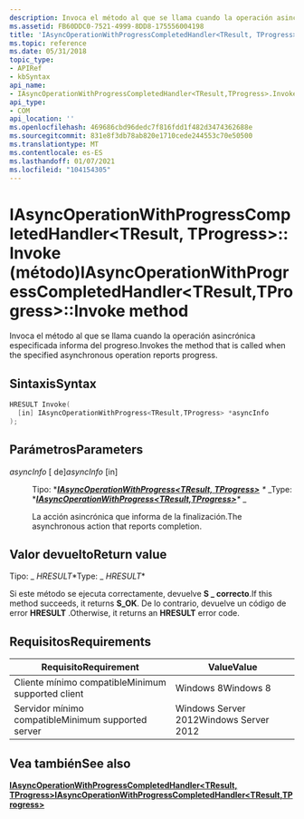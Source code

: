 ```yaml
---
description: Invoca el método al que se llama cuando la operación asincrónica especificada informa del progreso.
ms.assetid: FB60DDC0-7521-4999-8DD8-175556004198
title: 'IAsyncOperationWithProgressCompletedHandler<TResult, TProgress>:: Invoke (método)'
ms.topic: reference
ms.date: 05/31/2018
topic_type:
- APIRef
- kbSyntax
api_name:
- IAsyncOperationWithProgressCompletedHandler<TResult,TProgress>.Invoke
api_type:
- COM
api_location: ''
ms.openlocfilehash: 469686cbd96dedc7f816fdd1f482d3474362688e
ms.sourcegitcommit: 831e8f3db78ab820e1710cede244553c70e50500
ms.translationtype: MT
ms.contentlocale: es-ES
ms.lasthandoff: 01/07/2021
ms.locfileid: "104154305"
---
```

# <a name="iasyncoperationwithprogresscompletedhandlertresulttprogressinvoke-method"></a><span data-ttu-id="f2258-103">IAsyncOperationWithProgressCompletedHandler<TResult, TProgress>:: Invoke (método)</span><span class="sxs-lookup"><span data-stu-id="f2258-103">IAsyncOperationWithProgressCompletedHandler<TResult,TProgress>::Invoke method</span></span>

<span data-ttu-id="f2258-104">Invoca el método al que se llama cuando la operación asincrónica especificada informa del progreso.</span><span class="sxs-lookup"><span data-stu-id="f2258-104">Invokes the method that is called when the specified asynchronous operation reports progress.</span></span>

## <a name="syntax"></a><span data-ttu-id="f2258-105">Sintaxis</span><span class="sxs-lookup"><span data-stu-id="f2258-105">Syntax</span></span>


```C++
HRESULT Invoke(
  [in] IAsyncOperationWithProgress<TResult,TProgress> *asyncInfo
);
```



## <a name="parameters"></a><span data-ttu-id="f2258-106">Parámetros</span><span class="sxs-lookup"><span data-stu-id="f2258-106">Parameters</span></span>

<dl> <dt>

<span data-ttu-id="f2258-107">*asyncInfo* \[ de\]</span><span class="sxs-lookup"><span data-stu-id="f2258-107">*asyncInfo* \[in\]</span></span>
</dt> <dd>

<span data-ttu-id="f2258-108">Tipo: \**[**IAsyncOperationWithProgress<TResult, TProgress>**](/previous-versions//br205807(v=vs.85)) \** _</span><span class="sxs-lookup"><span data-stu-id="f2258-108">Type: \**[**IAsyncOperationWithProgress<TResult,TProgress>**](/previous-versions//br205807(v=vs.85))\** _</span></span>

<span data-ttu-id="f2258-109">La acción asincrónica que informa de la finalización.</span><span class="sxs-lookup"><span data-stu-id="f2258-109">The asynchronous action that reports completion.</span></span>

</dd> </dl>

## <a name="return-value"></a><span data-ttu-id="f2258-110">Valor devuelto</span><span class="sxs-lookup"><span data-stu-id="f2258-110">Return value</span></span>

<span data-ttu-id="f2258-111">Tipo: _ *HRESULT*\*</span><span class="sxs-lookup"><span data-stu-id="f2258-111">Type: _ *HRESULT*\*</span></span>

<span data-ttu-id="f2258-112">Si este método se ejecuta correctamente, devuelve **S \_ correcto**.</span><span class="sxs-lookup"><span data-stu-id="f2258-112">If this method succeeds, it returns **S\_OK**.</span></span> <span data-ttu-id="f2258-113">De lo contrario, devuelve un código de error **HRESULT** .</span><span class="sxs-lookup"><span data-stu-id="f2258-113">Otherwise, it returns an **HRESULT** error code.</span></span>

## <a name="requirements"></a><span data-ttu-id="f2258-114">Requisitos</span><span class="sxs-lookup"><span data-stu-id="f2258-114">Requirements</span></span>



| <span data-ttu-id="f2258-115">Requisito</span><span class="sxs-lookup"><span data-stu-id="f2258-115">Requirement</span></span> | <span data-ttu-id="f2258-116">Value</span><span class="sxs-lookup"><span data-stu-id="f2258-116">Value</span></span> |
|-------------------------------------|--------------------------------|
| <span data-ttu-id="f2258-117">Cliente mínimo compatible</span><span class="sxs-lookup"><span data-stu-id="f2258-117">Minimum supported client</span></span><br/> | <span data-ttu-id="f2258-118">Windows 8</span><span class="sxs-lookup"><span data-stu-id="f2258-118">Windows 8</span></span><br/>           |
| <span data-ttu-id="f2258-119">Servidor mínimo compatible</span><span class="sxs-lookup"><span data-stu-id="f2258-119">Minimum supported server</span></span><br/> | <span data-ttu-id="f2258-120">Windows Server 2012</span><span class="sxs-lookup"><span data-stu-id="f2258-120">Windows Server 2012</span></span><br/> |



## <a name="see-also"></a><span data-ttu-id="f2258-121">Vea también</span><span class="sxs-lookup"><span data-stu-id="f2258-121">See also</span></span>

<dl> <dt>

<span data-ttu-id="f2258-122">[**IAsyncOperationWithProgressCompletedHandler<TResult, TProgress>**](/previous-versions//br205808(v=vs.85))</span><span class="sxs-lookup"><span data-stu-id="f2258-122">[**IAsyncOperationWithProgressCompletedHandler<TResult,TProgress>**](/previous-versions//br205808(v=vs.85))</span></span>
</dt> </dl>

 

 
